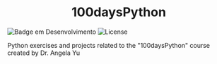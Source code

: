  <h1 align="center"> 100daysPython </h1>

![Badge em Desenvolvimento](http://img.shields.io/static/v1?label=STATUS&message=EM%20DESENVOLVIMENTO&color=GREEN&style=for-the-badge) 
![License](https://img.shields.io/bower/l/Mi?style=for-the-badge)

Python exercises and projects related to the "100daysPython" course created by Dr. Angela Yu 

